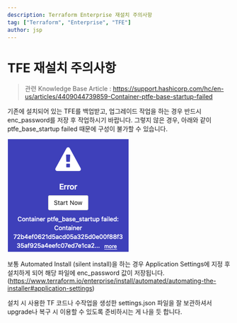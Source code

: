 ```yaml
---
description: Terraform Enterprise 재설치 주의사항
tag: ["Terraform", "Enterprise", "TFE"]
author: jsp
---
```


# TFE 재설치 주의사항

> 관련 Knowledge Base Article : <https://support.hashicorp.com/hc/en-us/articles/4409044739859-Container-ptfe-base-startup-failed>

기존에 설치되어 있는 TFE를 백업받고, 업그레이드 작업을 하는 경우 반드시 enc_password를 저장 후 작업하시기 바랍니다.  그렇지 않은 경우, 아래와 같이 ptfe_base_startup failed 때문에 구성이 불가할 수 있습니다. 

![error_console](images/tfe-reinstall-caution.png)

보통 Automated Install (silent install)을 하는 경우 Application Settings에 지정 후 설치하게 되어 해당 파일에 enc_password 값이 저장됩니다. (<https://www.terraform.io/enterprise/install/automated/automating-the-installer#application-settings>)

설치 시 사용한 TF 코드나 수작업을 생성한 settings.json 파일을 잘 보관하셔서 upgrade나 복구 시 이용할 수 있도록 준비하시는 게 나을 듯 합니다.



